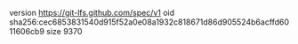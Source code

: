 version https://git-lfs.github.com/spec/v1
oid sha256:cec6853831540d915f52a0e08a1932c818671d86d905524b6acffd6011606cb9
size 9370
